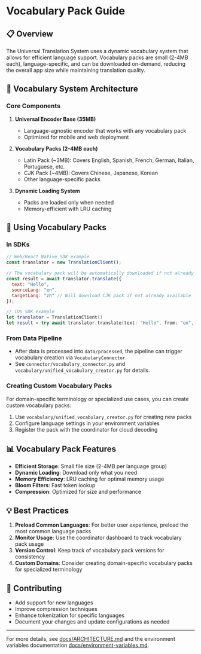 # Vocabulary Pack Guide

## 📋 Overview

The Universal Translation System uses a dynamic vocabulary system that allows for efficient language support. Vocabulary packs are small (2-4MB each), language-specific, and can be downloaded on-demand, reducing the overall app size while maintaining translation quality.

## 🔧 Vocabulary System Architecture

### Core Components

1. **Universal Encoder Base (35MB)**
   - Language-agnostic encoder that works with any vocabulary pack
   - Optimized for mobile and web deployment

2. **Vocabulary Packs (2-4MB each)**
   - Latin Pack (~3MB): Covers English, Spanish, French, German, Italian, Portuguese, etc.
   - CJK Pack (~4MB): Covers Chinese, Japanese, Korean
   - Other language-specific packs

3. **Dynamic Loading System**
   - Packs are loaded only when needed
   - Memory-efficient with LRU caching

## 🚀 Using Vocabulary Packs

### In SDKs

```javascript
// Web/React Native SDK example
const translator = new TranslationClient();

// The vocabulary pack will be automatically downloaded if not already available
const result = await translator.translate({
  text: "Hello",
  sourceLang: "en",
  targetLang: "zh" // Will download CJK pack if not already available
});
```

```swift
// iOS SDK example
let translator = TranslationClient()
let result = try await translator.translate(text: "Hello", from: "en", to: "zh")
```

### From Data Pipeline
- After data is processed into `data/processed`, the pipeline can trigger vocabulary creation via `VocabularyConnector`.
- See `connector/vocabulary_connector.py` and `vocabulary/unified_vocabulary_creator.py` for details.

### Creating Custom Vocabulary Packs

For domain-specific terminology or specialized use cases, you can create custom vocabulary packs:

1. Use `vocabulary/unified_vocabulary_creator.py` for creating new packs
2. Configure language settings in your environment variables
3. Register the pack with the coordinator for cloud decoding

## 📊 Vocabulary Pack Features

- **Efficient Storage**: Small file size (2-4MB per language group)
- **Dynamic Loading**: Download only what you need
- **Memory Efficiency**: LRU caching for optimal memory usage
- **Bloom Filters**: Fast token lookup
- **Compression**: Optimized for size and performance

## 💡 Best Practices

1. **Preload Common Languages**: For better user experience, preload the most common language packs
2. **Monitor Usage**: Use the coordinator dashboard to track vocabulary pack usage
3. **Version Control**: Keep track of vocabulary pack versions for consistency
4. **Custom Domains**: Consider creating domain-specific vocabulary packs for specialized terminology

## 🤝 Contributing

- Add support for new languages
- Improve compression techniques
- Enhance tokenization for specific languages
- Document your changes and update configurations as needed

---

For more details, see [docs/ARCHITECTURE.md](../docs/ARCHITECTURE.md) and the environment variables documentation [docs/environment-variables.md](../docs/environment-variables.md).